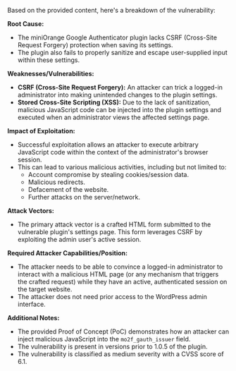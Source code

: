 Based on the provided content, here's a breakdown of the vulnerability:

**Root Cause:**

*   The miniOrange Google Authenticator plugin lacks CSRF (Cross-Site Request Forgery) protection when saving its settings.
*   The plugin also fails to properly sanitize and escape user-supplied input within these settings.

**Weaknesses/Vulnerabilities:**

*   **CSRF (Cross-Site Request Forgery):** An attacker can trick a logged-in administrator into making unintended changes to the plugin settings.
*   **Stored Cross-Site Scripting (XSS):** Due to the lack of sanitization, malicious JavaScript code can be injected into the plugin settings and executed when an administrator views the affected settings page.

**Impact of Exploitation:**

*   Successful exploitation allows an attacker to execute arbitrary JavaScript code within the context of the administrator's browser session.
*   This can lead to various malicious activities, including but not limited to:
    *   Account compromise by stealing cookies/session data.
    *   Malicious redirects.
    *   Defacement of the website.
    *   Further attacks on the server/network.

**Attack Vectors:**

*   The primary attack vector is a crafted HTML form submitted to the vulnerable plugin's settings page. This form leverages CSRF by exploiting the admin user's active session.

**Required Attacker Capabilities/Position:**

*   The attacker needs to be able to convince a logged-in administrator to interact with a malicious HTML page (or any mechanism that triggers the crafted request) while they have an active, authenticated session on the target website.
*   The attacker does not need prior access to the WordPress admin interface.

**Additional Notes:**

*   The provided Proof of Concept (PoC) demonstrates how an attacker can inject malicious JavaScript into the `mo2f_gauth_issuer` field.
*   The vulnerability is present in versions prior to 1.0.5 of the plugin.
*   The vulnerability is classified as medium severity with a CVSS score of 6.1.